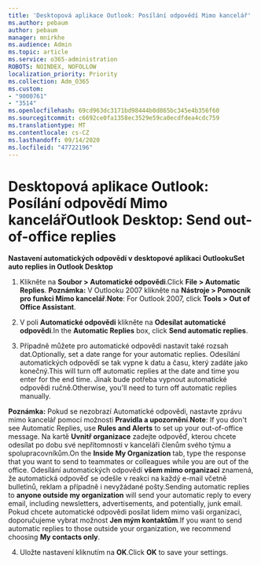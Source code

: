 ```yaml
---
title: 'Desktopová aplikace Outlook: Posílání odpovědí Mimo kancelář'
ms.author: pebaum
author: pebaum
manager: mnirkhe
ms.audience: Admin
ms.topic: article
ms.service: o365-administration
ROBOTS: NOINDEX, NOFOLLOW
localization_priority: Priority
ms.collection: Adm_O365
ms.custom:
- "9000761"
- "3514"
ms.openlocfilehash: 69cd963dc3171bd98444b0d865bc345e4b356f60
ms.sourcegitcommit: c6692ce0fa1358ec3529e59ca0ecdfdea4cdc759
ms.translationtype: MT
ms.contentlocale: cs-CZ
ms.lasthandoff: 09/14/2020
ms.locfileid: "47722196"
---
```

# <a name="outlook-desktop-send-out-of-office-replies"></a><span data-ttu-id="29f33-102">Desktopová aplikace Outlook: Posílání odpovědí Mimo kancelář</span><span class="sxs-lookup"><span data-stu-id="29f33-102">Outlook Desktop: Send out-of-office replies</span></span>

<span data-ttu-id="29f33-103">**Nastavení automatických odpovědí v desktopové aplikaci Outlooku**</span><span class="sxs-lookup"><span data-stu-id="29f33-103">**Set auto replies in Outlook Desktop**</span></span>

1. <span data-ttu-id="29f33-104">Klikněte na **Soubor > Automatické odpovědi**.</span><span class="sxs-lookup"><span data-stu-id="29f33-104">Click **File > Automatic Replies**.</span></span> <span data-ttu-id="29f33-105">**Poznámka:** V Outlooku 2007 klikněte na **Nástroje > Pomocník pro funkci Mimo kancelář**.</span><span class="sxs-lookup"><span data-stu-id="29f33-105">**Note**: For Outlook 2007, click **Tools > Out of Office Assistant**.</span></span>

2. <span data-ttu-id="29f33-106">V poli **Automatické odpovědi** klikněte na **Odesílat automatické odpovědi**.</span><span class="sxs-lookup"><span data-stu-id="29f33-106">In the **Automatic Replies** box, click **Send automatic replies**.</span></span>

3. <span data-ttu-id="29f33-107">Případně můžete pro automatické odpovědi nastavit také rozsah dat.</span><span class="sxs-lookup"><span data-stu-id="29f33-107">Optionally, set a date range for your automatic replies.</span></span> <span data-ttu-id="29f33-108">Odesílání automatických odpovědí se tak vypne k datu a času, který zadáte jako konečný.</span><span class="sxs-lookup"><span data-stu-id="29f33-108">This will turn off automatic replies at the date and time you enter for the end time.</span></span> <span data-ttu-id="29f33-109">Jinak bude potřeba vypnout automatické odpovědi ručně.</span><span class="sxs-lookup"><span data-stu-id="29f33-109">Otherwise, you'll need to turn off automatic replies manually.</span></span>

<span data-ttu-id="29f33-110">**Poznámka:** Pokud se nezobrazí Automatické odpovědi, nastavte zprávu mimo kancelář pomocí možnosti **Pravidla a upozornění**.</span><span class="sxs-lookup"><span data-stu-id="29f33-110">**Note**: If you don't see Automatic Replies, use **Rules and Alerts** to set up your out-of-office message.</span></span> <span data-ttu-id="29f33-111">Na kartě **Uvnitř organizace** zadejte odpověď, kterou chcete odesílat po dobu své nepřítomnosti v kanceláři členům svého týmu a spolupracovníkům.</span><span class="sxs-lookup"><span data-stu-id="29f33-111">On the **Inside My Organization** tab, type the response that you want to send to teammates or colleagues while you are out of the office.</span></span> <span data-ttu-id="29f33-112">Odesílání automatických odpovědí **všem mimo organizaci** znamená, že automatická odpověď se odešle v reakci na každý e-mail včetně bulletinů, reklam a případně i nevyžádané pošty.</span><span class="sxs-lookup"><span data-stu-id="29f33-112">Sending automatic replies to **anyone outside my organization** will send your automatic reply to every email, including newsletters, advertisements, and potentially, junk email.</span></span> <span data-ttu-id="29f33-113">Pokud chcete automatické odpovědi posílat lidem mimo vaši organizaci, doporučujeme vybrat možnost **Jen mým kontaktům**.</span><span class="sxs-lookup"><span data-stu-id="29f33-113">If you want to send automatic replies to those outside your organization, we recommend choosing **My contacts only**.</span></span>

4. <span data-ttu-id="29f33-114">Uložte nastavení kliknutím na **OK**.</span><span class="sxs-lookup"><span data-stu-id="29f33-114">Click **OK** to save your settings.</span></span>
